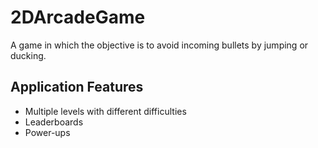 # 2DArcadeGame
A game in which the objective is to avoid incoming bullets by jumping or ducking. 

## Application Features
- Multiple levels with different difficulties 
- Leaderboards
- Power-ups

